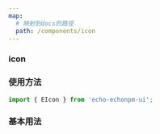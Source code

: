 ```yaml
---
map:
  # 映射到docs的路径
  path: /components/icon
---
```


### icon

### 使用方法

```ts
import { EIcon } from 'echo-echonpm-ui';
```

### 基本用法

<demo src="./demo/demo.vue"
language="vue">
</demo>

